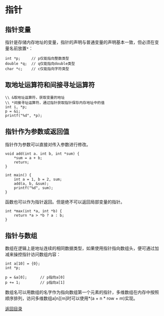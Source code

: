 # 指针

## 指针变量
指针是存储内存地址的变量，指针的声明与普通变量的声明基本一致，但必须在变量名前放置`*`：
```
int *p;     // p仅能指向整数类型
double *q;  // q仅能指向double类型
char *c;    // c仅能指向字符类型
```

## 取地址运算符和间接寻址运算符
```
\\ &取地址运算符，获取变量的地址
\\ *间接寻址运算符，通过指针获取指针保存内存地址中的值
int i, *p;
p = &i;
printf("%d", *p);
```

## 指针作为参数或返回值
指针作为参数可以直接对传入参数进行修改。
```
void add(int a. int b, int *sum) {
    *sum = a + b;
    return;
}

int main() {
    int a = 1, b = 2, sum;
    add(a, b, &sum);
    printf("%d", sum);
}
```

函数也可以作为指针返回。但是绝不可以返回局部变量的指针。
```
int *max(int *a, int *b) {
    return *a > *b ? a : b;
}
```

## 指针与数组
数组在逻辑上是地址连续的相同数据类型，如果使用指针指向数组头，便可通过加减来操控指针访问数组内容：
```
int a[10] = {0};
int *p;

p = &a[0];      // p指向a[0]
p += 1;         // p指向a[1]
```

数组名可以用数组的名字作为指向数组第一个元素的指针，多维数组在内存中按照顺序排列，访问多维数组a[n][m]时可以使用*(a + n * row + m)实现。

[返回目录](../CONTENTS.md)